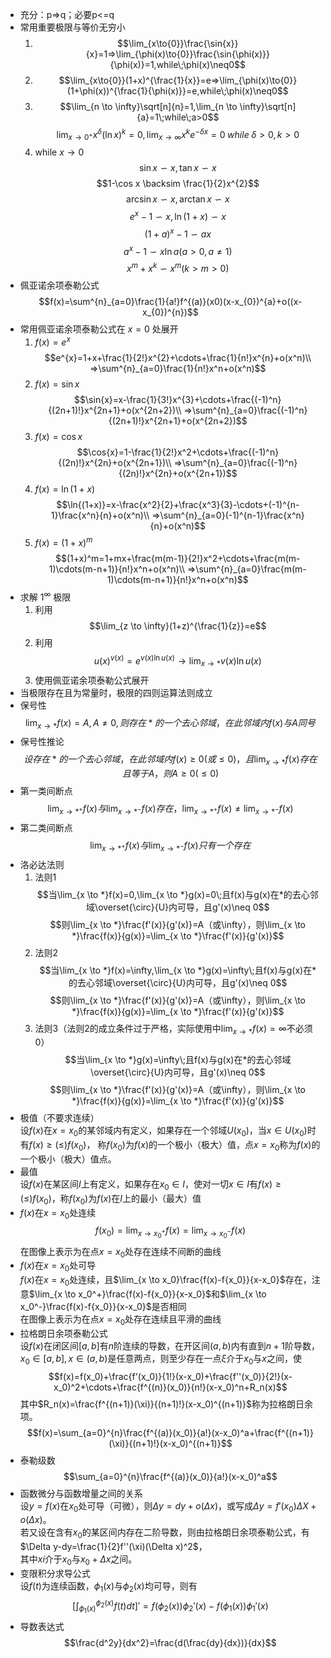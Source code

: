 [KaText]:https://katex.org/docs/supported.html
- 充分：p=>q；必要p<=q
- 常用重要极限与等价无穷小
    1. $$\lim_{x\to{0}}\frac{\sin{x}}{x}=1=>\lim_{\phi(x)\to{0}}\frac{\sin{\phi(x)}}{\phi(x)}=1,while\;\phi(x)\neq0$$
    2. $$\lim_{x\to{0}}(1+x)^{\frac{1}{x}}=e=>\lim_{\phi(x)\to{0}}(1+\phi(x))^{\frac{1}{\phi(x)}}=e,while\;\phi(x)\neq0$$
    3. $$\lim_{n \to \infty}\sqrt[n]{n}=1,\lim_{n \to \infty}\sqrt[n]{a}=1\;while\;a>0$$
    $$\lim_{x \to 0^{+}}x^{\delta}(\ln x)^{k}=0,\lim_{x \to \infty}x^{k}e^{-\delta x}=0\;while\;\delta >0,k>0$$
    4. while $x\to 0$
    $$\sin x \backsim x,\tan x \backsim x$$
    $$1-\cos x \backsim \frac{1}{2}x^{2}$$
    $${\arcsin}x{\backsim}x,{\arctan}x{\backsim}x$$
    $$e^{x}-1 \backsim x,\ln(1+x) \backsim x$$
    $$(1+a)^{x}-1{\backsim}ax$$
    $$a^{x}-1{\backsim}x{\ln}a(a>0,a\neq1)$$
    $$x^{m}+x^{k}{\backsim}x^{m}(k>m>0)$$
- 佩亚诺余项泰勒公式
$$f(x)=\sum^{n}_{a=0}\frac{1}{a!}f^{(a)}(x0)(x-x_{0})^{a}+o((x-x_{0})^{n})$$
- 常用佩亚诺余项泰勒公式在 $x=0$ 处展开
    1. $f(x)=e^x$
    $$e^{x}=1+x+\frac{1}{2!}x^{2}+\cdots+\frac{1}{n!}x^{n}+o(x^n)\\
    =>\sum^{n}_{a=0}\frac{1}{n!}x^n+o(x^n)$$
    2. $f(x)=\sin{x}$
    $$\sin{x}=x-\frac{1}{3!}x^{3}+\cdots+\frac{(-1)^n}{(2n+1)!}x^{2n+1}+o(x^{2n+2})\\
    =>\sum^{n}_{a=0}\frac{(-1)^n}{(2n+1)!}x^{2n+1}+o(x^{2n+2})$$
    3. $f(x)=\cos{x}$
    $$\cos{x}=1-\frac{1}{2!}x^2+\cdots+\frac{(-1)^n}{(2n)!}x^{2n}+o(x^{2n+1})\\
    =>\sum^{n}_{a=0}\frac{(-1)^n}{(2n)!}x^{2n}+o(x^{2n+1})$$
    4. $f(x)=\ln{(1+x)}$
    $$\ln{(1+x)}=x-\frac{x^2}{2}+\frac{x^3}{3}-\cdots+(-1)^{n-1}\frac{x^n}{n}+o(x^n)\\
    =>\sum^{n}_{a=0}(-1)^{n-1}\frac{x^n}{n}+o(x^n)$$
    5. $f(x)=(1+x)^m$
    $$(1+x)^m=1+mx+\frac{m(m-1)}{2!}x^2+\cdots+\frac{m(m-1)\cdots(m-n+1)}{n!}x^n+o(x^n)\\
    =>\sum^{n}_{a=0}\frac{m(m-1)\cdots(m-n+1)}{n!}x^n+o(x^n)$$
- 求解 $1^{\infty}$ 极限
    1. 利用 $$\lim_{z \to \infty}(1+z)^{\frac{1}{z}}=e$$
    2. 利用 $$u(x)^{v(x)}=e^{v(x)\ln{u(x)}}\to\lim_{x \to *}v(x)\ln{u(x)}$$ 
    3. 使用佩亚诺余项泰勒公式展开
- 当极限存在且为常量时，极限的四则运算法则成立
- 保号性
    $$\lim_{x \to *}f(x)=A,A \neq 0,则存在*的一个去心邻域，在此邻域内f(x)与A同号$$
- 保号性推论
    $$设存在*的一个去心邻域，在此邻域内f(x) \ge 0(或\le 0)，且\lim_{x \to *}f(x)存在且等于A，则A \ge 0(\le 0)$$
- 第一类间断点
    $$\lim_{x \to *^{+}}f(x)与\lim_{x \to *^{-}}f(x)存在，\lim_{x \to *^{+}}f(x)\neq\lim_{x \to *^{-}}f(x)$$
- 第二类间断点
    $$\lim_{x \to *^{+}}f(x)与\lim_{x \to *^{-}}f(x)只有一个存在$$
- 洛必达法则
    1. 法则1
        $$当\lim_{x \to *}f(x)=0,\lim_{x \to *}g(x)=0\;且f(x)与g(x)在*的去心邻域\overset{\circ}{U}内可导，且g'(x)\neq 0$$
        $$则\lim_{x \to *}\frac{f'(x)}{g'(x)}=A（或\infty），则\lim_{x \to *}\frac{f(x)}{g(x)}=\lim_{x \to *}\frac{f'(x)}{g'(x)}$$
    2. 法则2
        $$当\lim_{x \to *}f(x)=\infty,\lim_{x \to *}g(x)=\infty\;且f(x)与g(x)在*的去心邻域\overset{\circ}{U}内可导，且g'(x)\neq 0$$
        $$则\lim_{x \to *}\frac{f'(x)}{g'(x)}=A（或\infty），则\lim_{x \to *}\frac{f(x)}{g(x)}=\lim_{x \to *}\frac{f'(x)}{g'(x)}$$
    3. 法则3（法则2的成立条件过于严格，实际使用中$\lim_{x \to *}f(x)=\infty$不必须0）
        $$当\lim_{x \to *}g(x)=\infty\;且f(x)与g(x)在*的去心邻域\overset{\circ}{U}内可导，且g'(x)\neq 0$$
        $$则\lim_{x \to *}\frac{f'(x)}{g'(x)}=A（或\infty），则\lim_{x \to *}\frac{f(x)}{g(x)}=\lim_{x \to *}\frac{f'(x)}{g'(x)}$$
- 极值（不要求连续）  
    设$f(x)$在$x=x_0$的某邻域内有定义，如果存在一个邻域$U(x_0)$，当$x \in U(x_0)$时有$f(x)\ge(\le)f(x_0)$，
    称$f(x_0)$为$f(x)$的一个极小（极大）值，点$x=x_0$称为$f(x)$的一个极小（极大）值点。
- 最值  
    设$f(x)$在某区间$I$上有定义，如果存在$x_0\in I$，使对一切$x \in I$有$f(x)\ge(\le)f(x_0)$，称$f(x_0)$为$f(x)$在$I$上的最小（最大）值
- $f(x)$在$x=x_0$处连续  
    $$f(x_0)=\lim_{x \to x_0^+}f(x)=\lim_{x \to x_0^-}f(x)$$
    在图像上表示为在点$x=x_0$处存在连续不间断的曲线
- $f(x)$在$x=x_0$处可导  
    $f(x)$在$x=x_0$处连续，且$\lim_{x \to x_0}\frac{f(x)-f{x_0}}{x-x_0}$存在，注意$\lim_{x \to x_0^+}\frac{f(x)-f{x_0}}{x-x_0}$和$\lim_{x \to x_0^-}\frac{f(x)-f{x_0}}{x-x_0}$是否相同  
    在图像上表示为在点$x=x_0$处存在连续且平滑的曲线
- 拉格朗日余项泰勒公式  
    设$f(x)$在闭区间$[a,b]$有$n$阶连续的导数，在开区间$(a,b)$内有直到$n+1$阶导数，$x_0\in [a,b],x\in (a,b)$是任意两点，则至少存在一点$\xi$介于$x_0$与$x$之间，使$$f(x)=f(x_0)+\frac{f'(x_0)}{1!}(x-x_0)+\frac{f''(x_0)}{2!}(x-x_0)^2+\cdots+\frac{f^{(n)}(x_0)}{n!}(x-x_0)^n+R_n(x)$$其中$R_n(x)=\frac{f^{(n+1)}(\xi)}{(n+1)!}(x-x_0)^{(n+1)}$称为拉格朗日余项。  
    $$f(x)=\sum_{a=0}^{n}\frac{f^{(a)}(x_0)}{a!}(x-x_0)^a+\frac{f^{(n+1)}(\xi)}{(n+1)!}(x-x_0)^{(n+1)}$$
- 泰勒级数
    $$\sum_{a=0}^{n}\frac{f^{(a)}(x_0)}{a!}(x-x_0)^a$$
- 函数微分与函数增量之间的关系  
    设$y=f(x)$在$x_0$处可导（可微），则$\Delta y=dy+o(\Delta x)$，或写成$\Delta y=f'(x_0)\Delta X+o(\Delta x)$。  
    若又设在含有$x_0$的某区间内存在二阶导数，则由拉格朗日余项泰勒公式，有$\Delta y-dy=\frac{1}{2}f''(\xi)(\Delta x)^2$，  
    其中$xi$介于$x_0$与$x_0+\Delta x$之间。
- 变限积分求导公式  
    设$f(t)$为连续函数，$\phi_1(x)$与$\phi_2(x)$均可导，则有
    $$\left[\int_{\phi_1(x)}^{\phi_2(x)}f(t)dt\right]'=f(\phi_2(x))\phi_2'(x)-f(\phi_1(x))\phi_1'(x)$$
- 导数表达式
    $$\frac{d^2y}{dx^2}=\frac{d(\frac{dy}{dx})}{dx}$$